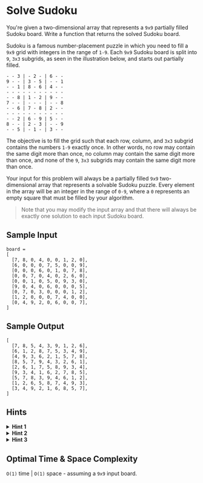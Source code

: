 # Solve Sudoku

You're given a two-dimensional array that represents a `9x9` partially filled Sudoku board. Write a function that returns the solved Sudoku board.

Sudoku is a famous number-placement puzzle in which you need to fill a `9x9` grid with integers in the range of `1-9`. Each `9x9` Sudoku board is split into `9`, `3x3` subgrids, as seen in the illustration below, and starts out partially filled.

```plaintext
- - 3 | - 2 - | 6 - - 
9 - - | 3 - 5 | - - 1 
- - 1 | 8 - 6 | 4 - -
- - - - - - - - - - - 
- - 8 | 1 - 2 | 9 - -
7 - - | - - - | - - 8 
- - 6 | 7 - 8 | 2 - -
- - - - - - - - - - -
- - 2 | 6 - 9 | 5 - - 
8 - - | 2 - 3 | - - 9
- - 5 | - 1 - | 3 - -
```

The objective is to fill the grid such that each row, column, and `3x3` subgrid contains the numbers `1-9` exactly once. In other words, no row may contain the same digit more than once, no column may contain the same digit more than once, and none of the `9`, `3x3` subgrids may contain the same digit more than once.

Your input for this problem will always be a partially filled `9x9` two-dimensional array that represents a solvable Sudoku puzzle. Every element in the array will be an integer in the range of `0-9`, where a `0` represents an empty square that must be filled by your algorithm.

> Note that you may modify the input array and that there will always be exactly one solution to each input Sudoku board.

## Sample Input

```plaintext
board = 
[
  [7, 8, 0, 4, 0, 0, 1, 2, 0],
  [6, 0, 0, 0, 7, 5, 0, 0, 9],
  [0, 0, 0, 6, 0, 1, 0, 7, 8],
  [0, 0, 7, 0, 4, 0, 2, 6, 0],
  [0, 0, 1, 0, 5, 0, 9, 3, 0],
  [9, 0, 4, 0, 6, 0, 0, 0, 5],
  [0, 7, 0, 3, 0, 0, 0, 1, 2],
  [1, 2, 0, 0, 0, 7, 4, 0, 0],
  [0, 4, 9, 2, 0, 6, 0, 0, 7],
]
```

## Sample Output

```plaintext
[
  [7, 8, 5, 4, 3, 9, 1, 2, 6],
  [6, 1, 2, 8, 7, 5, 3, 4, 9],
  [4, 9, 3, 6, 2, 1, 5, 7, 8],
  [8, 5, 7, 9, 4, 3, 2, 6, 1],
  [2, 6, 1, 7, 5, 8, 9, 3, 4],
  [9, 3, 4, 1, 6, 2, 7, 8, 5],
  [5, 7, 8, 3, 9, 4, 6, 1, 2],
  [1, 2, 6, 5, 8, 7, 4, 9, 3],
  [3, 4, 9, 2, 1, 6, 8, 5, 7],
]
```

## Hints

<details>
<summary><b>Hint 1</b></summary>

The brute-force approach to this problem is to generate every possible Sudoku board and to check each one until you find one that's valid. The issue with this approach is that there are `9^81` possible `9x9` Sudoku boards. This is an extremely large number, which makes it practically impossible to take this approach. How can you avoid generating every possible Sudoku board?

</details>

<details>
<summary><b>Hint 2</b></summary>

Keep in mind that a Sudoku board doesn't need to be entirely filled to figure out if it's invalid and won't lead to a solution. Try generating partially filled Sudoku boards until they become invalid, thereby abandoning solutions that will never lead to a properly solved board.

</details>

<details>
<summary><b>Hint 3</b></summary>

The method described in Hint #2 is more formally known as backtracking. This involves attempting to place digits into empty positions in the Sudoku board and checking at each insertion if that newly inserted digit makes the Sudoku board invalid. If it does, then you try to insert another digit until you find one that doesn't invalidate the board. If it doesn't invalidate the board, you temporarily place that digit and continue to try to solve the rest of the board. If you ever reach a position where there are no valid digits to be inserted (every digit placed in that position leads to an invalid board), that means that one of the previously inserted digits is incorrect. Thus, you must backtrack and change previously placed digits. For more details on this approach, refer to the Conceptual Overview section of this question's video explanation.

</details>

## Optimal Time & Space Complexity

`O(1)` time | `O(1)` space - assuming a `9x9` input board.
